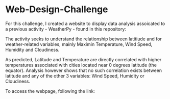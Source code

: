 # Web-Design-Challenge
For this challenge, I created a website to display data analysis assoicated to a previous activity - WeatherPy -  found in this repository:

The activity seeks to understand the relationship between latitiude and for weather-related variables,  mainly Maximin Temperature, Wind Speed, Humidity and Cloudiness. 

As predicted, Latitude and Temperature are directly correlated with higher temperatures associated with cities located near 0 degrees latitude (the equator). Analysis however shows that no such correlation exists between latitude and any of the other 3 variables: Wind Speed, Humidity or Cloudiness. 

To access the webpage, following the link: 
